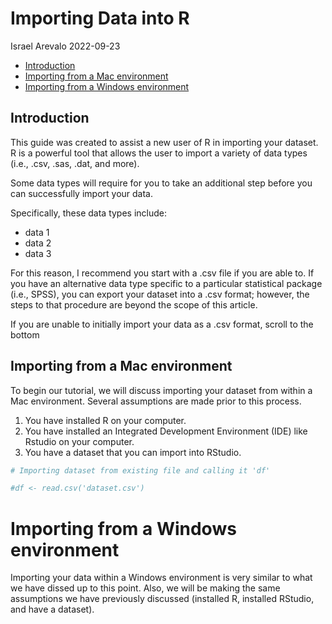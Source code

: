 Importing Data into R
================
Israel Arevalo
2022-09-23

-   <a href="#introduction" id="toc-introduction">Introduction</a>
-   <a href="#importing-from-a-mac-environment"
    id="toc-importing-from-a-mac-environment">Importing from a Mac
    environment</a>
-   <a href="#importing-from-a-windows-environment"
    id="toc-importing-from-a-windows-environment">Importing from a Windows
    environment</a>

## Introduction

This guide was created to assist a new user of R in importing your
dataset. R is a powerful tool that allows the user to import a variety
of data types (i.e., .csv, .sas, .dat, and more).

<div class="callout-note" appearance="simple">

Some data types will require for you to take an additional step before
you can successfully import your data.

</div>

Specifically, these data types include:

-   data 1
-   data 2
-   data 3

For this reason, I recommend you start with a .csv file if you are able
to. If you have an alternative data type specific to a particular
statistical package (i.e., SPSS), you can export your dataset into a
.csv format; however, the steps to that procedure are beyond the scope
of this article.

If you are unable to initially import your data as a .csv format, scroll
to the bottom

## Importing from a Mac environment

To begin our tutorial, we will discuss importing your dataset from
within a Mac environment. Several assumptions are made prior to this
process.

1.  You have installed R on your computer.
2.  You have installed an Integrated Development Environment (IDE) like
    Rstudio on your computer.
3.  You have a dataset that you can import into RStudio.

``` r
# Importing dataset from existing file and calling it 'df'

#df <- read.csv('dataset.csv')
```

# Importing from a Windows environment

Importing your data within a Windows environment is very similar to what
we have dissed up to this point. Also, we will be making the same
assumptions we have previously discussed (installed R, installed
RStudio, and have a dataset).
